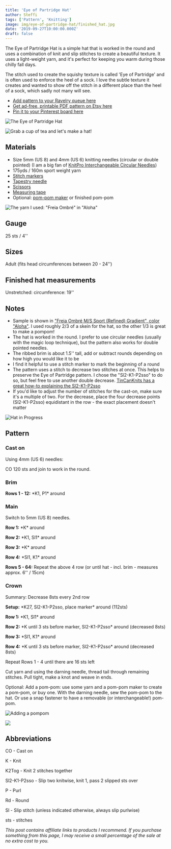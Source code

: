 ```yaml
---
title: 'Eye of Partridge Hat'
author: Steffi
tags: ['Pattern', 'Knitting']
image: img/eye-of-partridge-hat/finished_hat.jpg
date: '2019-09-27T10:00:00.000Z'
draft: false
---
```


The Eye of Partridge Hat is a simple hat that is worked in the round and uses a combination of knit and slip stitches to create a beautiful texture. It uses a light-weight yarn, and it's perfect for keeping you warm during those chilly fall days.

The stitch used to create the squishy texture is called 'Eye of Partridge' and is often used to enforce the heel of a sock. I love the subtle texture it creates and wanted to show off the stitch in a different place than the heel of a sock, which sadly not many will see.

- [Add pattern to your Ravelry queue here](https://www.ravelry.com/patterns/library/eye-of-partridge-hat)
- [Get ad-free, printable PDF pattern on Etsy here](https://www.etsy.com/listing/756391905/eye-of-partridge-hat-knit-pattern)
- [Pin it to your Pinterest board here](https://www.pinterest.com/pin/684617580839493005/)

![The Eye of Partridge Hat](img/eye-of-partridge-hat/with_pompom.jpg)

![Grab a cup of tea and let's make a hat!](img/eye-of-partridge-hat/finished_hat.jpg)

## Materials

- Size 5mm (US 8) and 4mm (US 6) knitting needles (circular or double pointed) (I am a big fan of [KnitPro Interchangeable Circular Needles](https://www.lovecrafts.com/en-gb/p/knit-pro-symfonie-interchangeable-circular-needle-starter-set?utm_medium=affiliate&a_aid=47afbd68))
- 175yds / 160m sport weight yarn
- [Stitch markers](https://www.lovecrafts.com/en-gb/p/knit-pro-locking-stitch-markers?utm_medium=affiliate&a_aid=47afbd68)
- [Tapestry needle](https://www.lovecrafts.com/en-gb/p/knit-pro-tapestry-needle-set?utm_medium=affiliate&a_aid=47afbd68)
- [Scissors](https://www.lovecrafts.com/en-gb/p/hemline-stork-scissors?utm_medium=affiliate&a_aid=47afbd68)
- [Measuring tape](https://www.lovecrafts.com/en-gb/p/hemline-spring-loaded-tape-measure?utm_medium=affiliate&a_aid=47afbd68)
- Optional: [pom-pom maker](https://www.lovecrafts.com/en-gb/p/addi-moon-pom-pom-maker?utm_medium=affiliate&a_aid=47afbd68) or finished pom-pom

![The yarn I used: "Freia Ombré" in "Aloha"](img/eye-of-partridge-hat/freia_yarn.png)

## Gauge

25 sts / 4''

## Sizes

Adult (fits head circumferences between 20 - 24'')

## Finished hat measurements

Unstretched: circumference: 19''

## Notes

- Sample is shown in ["Freia Ombré M/S Sport (Refined) Gradient", color "Aloha"](https://www.ravelry.com/yarns/library/knitwhits-freia-handpaints-freia-ombre-m-s-sport-refined---gradient). I used roughly 2/3 of a skein for the hat, so the other 1/3 is great to make a pompom!
- The hat is worked in the round. I prefer to use circular needles (usually with the magic loop technique), but the pattern also works for double pointed needles.
- The ribbed brim is about 1.5'' tall, add or subtract rounds depending on how high you would like it to be
- I find it helpful to use a stitch marker to mark the beginning of a round
- The pattern uses a stitch to decrease two stitches at once. This helps to preserve the Eye of Partridge pattern. I chose the "Sl2-K1-P2sso" to do so, but feel free to use another double decrease. [TinCanKnits has a great how-to explaining the Sl2-K1-P2sso](https://blog.tincanknits.com/2016/01/21/central-double-decrease/)
- If you'd like to adjust the number of stitches for the cast-on, make sure it's a multiple of two. For the decrease, place the four decrease points (Sl2-K1-P2sso) equidistant in the row - the exact placement doesn't matter

![Hat in Progress](img/eye-of-partridge-hat/hat_in_progress.jpg)

## Pattern

### Cast on

Using 4mm (US 6) needles:

CO 120 sts and join to work in the round.

### Brim

**Rows 1 - 12:** \*K1, P1\* around

### Main

Switch to 5mm (US 8) needles.

**Row 1:** \*K\* around

**Row 2:** \*K1, Sl1\* around

**Row 3:** \*K\* around

**Row 4:** \*Sl1, K1\* around

**Rows 5 - 64:** Repeat the above 4 row (or until hat - incl. brim - measures approx. 6'' / 15cm)

### Crown

Summary: Decrease 8sts every 2nd row

**Setup:** \*K27, Sl2-K1-P2sso, place marker\* around (112sts)

**Row 1:** \*K1, Sl1\* around

**Row 2:** \*K until 3 sts before marker, Sl2-K1-P2sso\* around (decreased 8sts)

**Row 3:** \*Sl1, K1\* around

**Row 4:** \*K until 3 sts before marker, Sl2-K1-P2sso\* around (decreased 8sts)

Repeat Rows 1 - 4 until there are 16 sts left

Cut yarn and using the darning needle, thread tail through remaining stitches.
Pull tight, make a knot and weave in ends.

Optional: Add a pom-pom: use some yarn and a pom-pom maker to create a pom-pom, or buy one. With the darning needle, sew the pom-pom to the hat. Or use a snap fastener to have a removable (or interchangeable!) pom-pom.

![Adding a pompom](img/eye-of-partridge-hat/adding_pompom.jpg)

![](img/eye-of-partridge-hat/with_pompom_2.jpg)

## Abbreviations

CO - Cast on

K - Knit

K2Tog - Knit 2 stitches together

Sl2-K1-P2sso - Slip two knitwise, knit 1, pass 2 slipped sts over

P - Purl

Rd - Round

Sl - Slip stitch (unless indicated otherwise, always slip purlwise)

sts - stitches

_This post contains affiliate links to products I recommend. If you purchase something from this page, I may receive a small percentage of the sale at no extra cost to you._
